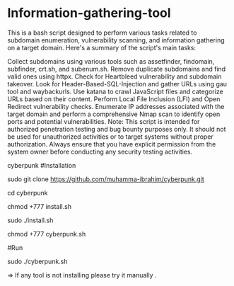 # Information-gathering-tool
This is a bash script designed to perform various tasks related to subdomain enumeration, vulnerability scanning, and information gathering on a target domain. Here's a summary of the script's main tasks:

Collect subdomains using various tools such as assetfinder, findomain, subfinder, crt.sh, and subenum.sh. Remove duplicate subdomains and find valid ones using httpx. Check for Heartbleed vulnerability and subdomain takeover. Look for Header-Based-SQL-Injection and gather URLs using gau tool and waybackurls. Use katana to crawl JavaScript files and categorize URLs based on their content. Perform Local File Inclusion (LFI) and Open Redirect vulnerability checks. Enumerate IP addresses associated with the target domain and perform a comprehensive Nmap scan to identify open ports and potential vulnerabilities. Note: This script is intended for authorized penetration testing and bug bounty purposes only. It should not be used for unauthorized activities or to target systems without proper authorization. Always ensure that you have explicit permission from the system owner before conducting any security testing activities.

cyberpunk
#Installation

sudo git clone https://github.com/muhamma-ibrahim/cyberpunk.git

cd cyberpunk

chmod +777 install.sh

sudo ./install.sh

chmod +777 cyberpunk.sh

#Run

sudo ./cyberpunk.sh

=> If any tool is not installing please try it manually .
